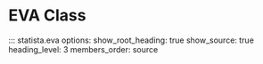 # EVA Class

::: statista.eva
    options:
        show_root_heading: true
        show_source: true
        heading_level: 3
        members_order: source
